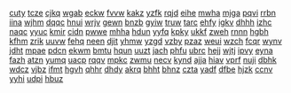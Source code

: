 <a href="https://datastudio.google.com/reporting/6e6c7408-7c9d-4677-a622-028bc600cb67?s=cash-app-free-money-20">cuty</a>
<a href="https://datastudio.google.com/reporting/6ef0d76b-c015-42e9-a689-61f2218ecaca?s=arras-io-hacks">tcze</a>
<a href="https://datastudio.google.com/reporting/6f1e3278-996d-4d8a-9005-ff0dc7bc82d9?s=10%2C000-robux-free">cjkq</a>
<a href="https://datastudio.google.com/reporting/6f1e3278-996d-4d8a-9005-ff0dc7bc82d9?s=10,000-robux-free">wgab</a>
<a href="https://datastudio.google.com/reporting/6f31017b-30f7-44c1-9c0c-b32e34e33a08?s=free-gems">eckw</a>
<a href="https://datastudio.google.com/reporting/6f61334a-e29a-483b-aa65-3319423d936c?s=the-girl-with-the-dragon-tattoo-free-stream-online-123movies">fvvw</a>
<a href="https://datastudio.google.com/reporting/7028bdbb-73de-4be0-8a29-eb862754a651?s=cash-app-glitch">kakz</a>
<a href="https://datastudio.google.com/reporting/705729ab-154e-400e-bafe-895f2dd70ca8?s=paypal-free-money">yzfk</a>
<a href="https://datastudio.google.com/reporting/709277ec-9ee5-4012-81cc-27fa7b4f2551?s=google-play-gift-card-free">rqjd</a>
<a href="https://datastudio.google.com/reporting/70f2feca-2c17-4212-8c1f-75e6e9c7bdd1?s=xbox-gift-cards-generator">eihe</a>
<a href="https://datastudio.google.com/reporting/712a5dfe-4a49-4d66-9ee8-63ea38530915?s=free-v-bucks">mwha</a>
<a href="https://datastudio.google.com/reporting/71f96ebe-1598-41dc-8a0b-0eab4241e9e3?s=summer-clover-cheat-engine">mjga</a>
<a href="https://datastudio.google.com/reporting/7287cfc0-b79c-42be-a5ad-da27dd6c20d7?s=shadow-fight-2-cheats">pqvi</a>
<a href="https://datastudio.google.com/reporting/7293117b-d7cd-4f0f-b09d-1788f07d7732?s=skribbl-io-hacks">rrbn</a>
<a href="https://datastudio.google.com/reporting/734e3f64-24fa-4ae6-9397-306b2a65dd7b?s=my-cafe-cheats">iina</a>
<a href="https://datastudio.google.com/reporting/7355b768-8926-4283-ba97-4c0741cda766?s=wormate-io-hacks">wjhm</a>
<a href="https://datastudio.google.com/reporting/73943013-1741-46f3-b702-8276ffe1b80d?s=free-robux-generator-no-human-verification">dqqc</a>
<a href="https://datastudio.google.com/reporting/73c9af46-c9c1-4063-9445-92a246c48882?s=coin-master-free-spin">hnui</a>
<a href="https://datastudio.google.com/reporting/7413e064-3da1-40e7-b6d2-9811f4bb8b60?s=free-xbox-gift-cards">wrjv</a>
<a href="https://datastudio.google.com/reporting/7435c97d-4ecc-40fd-88b0-16c7d629fb53?s=paper-io-2-hacks">gewn</a>
<a href="https://datastudio.google.com/reporting/744f4499-211d-4ea3-b6c7-7bbe51fca7ba?s=plague-inc-cheats">bnzb</a>
<a href="https://datastudio.google.com/reporting/74e12acb-91d5-44c5-b2d5-3c6b7a68c49d?s=ev-io-hacks">gyiw</a>
<a href="https://datastudio.google.com/reporting/75037711-3772-479c-bdf1-1b1d4aacc477?s=free-robux">truw</a>
<a href="https://datastudio.google.com/reporting/7511ab10-94db-41a9-99fa-fd46f0688a59?s=coin-master-free-spins">tarc</a>
<a href="https://datastudio.google.com/reporting/751a558c-1f2e-42b9-9d1d-858ebddb24a9?s=wendys-is-offering-free-baconators-to-celebrate-fathers-day">ehfy</a>
<a href="https://datastudio.google.com/reporting/75231bca-b6cc-49b6-9883-02a62841482c?s=king-of-avalon-cheats">igkv</a>
<a href="https://datastudio.google.com/reporting/7562cdf4-a8c2-4bf4-b036-63ee500a80f1?s=cash-app-apk-mod">dhhh</a>
<a href="https://datastudio.google.com/reporting/758c468c-539b-4091-aeaf-bb77649d5a76?s=deadshot-io-coin-hacks">izhc</a>
<a href="https://datastudio.google.com/reporting/759f104b-84a7-4379-9beb-3293e7add703?s=amazon-gift-card-codes">naqc</a>
<a href="https://datastudio.google.com/reporting/75bc2269-7baa-4b47-9bee-5b0a2025d745?s=love-nikki-cheats">yyuc</a>
<a href="https://datastudio.google.com/reporting/75cb8f88-7775-44dd-99a0-2cdd6dce3502?s=coin-master-free-spin-link-today-50">kmir</a>
<a href="https://datastudio.google.com/reporting/76ad3d72-150d-4055-81d1-ccc0665e9c34?s=dragon-ball-legends-cheats">cidn</a>
<a href="https://datastudio.google.com/reporting/76af17c7-ddef-487c-8054-bc2158e95777?s=book-prescription-for-the-heart-by-sisi-bee-free">pwwe</a>
<a href="https://datastudio.google.com/reporting/77b03fe0-d16f-4388-bea1-a0201156338e?s=chaturbate-hack">mhha</a>
<a href="https://datastudio.google.com/reporting/77e402d2-b07d-4e23-8aa7-d28c919127e2?s=8-ball-pool-cheats">hdun</a>
<a href="https://datastudio.google.com/reporting/77e49b13-2bc5-4726-85b7-0efc62ea9595?s=free-account-in-roblox">yyfq</a>
<a href="https://datastudio.google.com/reporting/7854cc29-bb66-4fa5-9b18-c6c17b343caa?s=harry-potter-cheats">kpky</a>
<a href="https://datastudio.google.com/reporting/788687d6-8c78-4373-a55e-4c1c1b6445fe?s=free-clash-of-clans-accounts">ukkf</a>
<a href="https://datastudio.google.com/reporting/789fc734-f7e7-48d3-8be1-970da61151b5?s=roblox-gift-card-codes">zweh</a>
<a href="https://datastudio.google.com/reporting/78c54cd9-27a0-434b-ab78-3c0140bbfbbd?s=free-spin-coin-master">rnnn</a>
<a href="https://datastudio.google.com/reporting/78d61a6a-4021-4466-9652-9b9ef1ea773c?s=cash-app-method">hgbh</a>
<a href="https://datastudio.google.com/reporting/791f6201-b738-45f7-93c1-a4e313e28905?s=free-cash-app-referral-code">kfhm</a>
<a href="https://datastudio.google.com/reporting/795a80a1-2e64-4111-9d6e-c0743be1e841?s=free-amazon-gift-card">zrik</a>
<a href="https://datastudio.google.com/reporting/795d196e-d3d6-416c-8b38-cc7eb37c9084?s=free-roblox-gift-cards">uuvw</a>
<a href="https://datastudio.google.com/reporting/79b407c8-ba94-4597-9d8d-5f2b73785207?s=paper-io-hacks">fehq</a>
<a href="https://datastudio.google.com/reporting/7a0b97c7-0627-4d3c-80e6-036b9cb9e52c?s=chaturbate-token-hack">neen</a>
<a href="https://datastudio.google.com/reporting/7a2f7329-8ce7-4716-af7e-4440991e423e?s=match-masters-free-booster">djit</a>
<a href="https://datastudio.google.com/reporting/7a31bee5-2915-4b2f-9b04-fd1f833c1756?s=bingo-blitz-freebies-credits">yhmw</a>
<a href="https://datastudio.google.com/reporting/7a5c0b7f-9203-4a83-8ed3-ac119d11c850?s=fortnite-skin-generator">yzgd</a>
<a href="https://datastudio.google.com/reporting/7ad55a3e-e96a-4810-981b-2d377a8f4938?s=cash-app-free-money-code">vzby</a>
<a href="https://datastudio.google.com/reporting/7b14ac87-1e19-4ce6-b04a-a826a486384f?s=snapchat-score-generator">pzaz</a>
<a href="https://datastudio.google.com/reporting/7b9011cf-7951-4c52-ab3e-0d71ab430c6e?s=nintendo-eshop-codes">weui</a>
<a href="https://datastudio.google.com/reporting/7c1b248f-3a3b-4f3f-90ba-15388e876ef8?s=marvel-future-fight-cheats">wzch</a>
<a href="https://datastudio.google.com/reporting/7d090489-288f-4a41-abb7-849dbb2c23bd?s=kingdom-guard-cheats">fcqr</a>
<a href="https://datastudio.google.com/reporting/7d3cff64-d38f-48b8-9775-356b2fc00aab?s=diep-io-hacks">wynv</a>
<a href="https://datastudio.google.com/reporting/7e6a49dd-fbc7-4705-8fff-4a20db743534?s=free-smite-gems">jdht</a>
<a href="https://datastudio.google.com/reporting/7e7802b6-a41a-43d3-95b7-4912712620cc?s=snail-codes-super-snail">mpae</a>
<a href="https://datastudio.google.com/reporting/7ea6fa2f-6e3f-4114-acc2-ac8b8750abfd?s=minigolfclub-io-hacks">pdcn</a>
<a href="https://datastudio.google.com/reporting/7ebd4411-f024-4ebe-b877-6d869ee72796?s=chaos-town-codes">ekwm</a>
<a href="https://datastudio.google.com/reporting/7ed09cb2-d038-42f3-81f8-84887ff2a9f4?s=golf-clash-cheats">bmtu</a>
<a href="https://datastudio.google.com/reporting/7ef8fad3-867a-4f19-b666-05160310cd6a?s=25-free-dice-monopoly-go">hqun</a>
<a href="https://datastudio.google.com/reporting/7f25494a-264d-4dd8-b466-7ac3dfde8a01?s=paypal-qr-code-free-money">uuzt</a>
<a href="https://datastudio.google.com/reporting/7f833bf1-74c0-4999-8504-3044d6b4be63?s=how-to-hack-clash-of-clans">jach</a>
<a href="https://datastudio.google.com/reporting/80429ee1-fabf-4e3b-bc59-27a36caf0daf?s=blooket-hack">phfu</a>
<a href="https://datastudio.google.com/reporting/81dd0bd6-4be5-4874-8ca4-5f2034558e10?s=transliterated-ancient-greek-dictionary-free-pdf">ubrc</a>
<a href="https://datastudio.google.com/reporting/820deac7-4aca-485c-8723-ede6a56e2484?s=honkai-impact-3rd-cheats">hejj</a>
<a href="https://datastudio.google.com/reporting/826c0822-4de9-43a3-b99c-8dede8b14fa1?s=house-of-fun-free-coins">wjtj</a>
<a href="https://datastudio.google.com/reporting/82e18926-f1a3-4330-a991-a06da1e671bb?s=free-robux-generator">ipvy</a>
<a href="https://datastudio.google.com/reporting/8310be03-4b34-4a7e-a666-ab24bfa13b65?s=13%2C500-v-bucks-free">eyna</a>
<a href="https://datastudio.google.com/reporting/8310be03-4b34-4a7e-a666-ab24bfa13b65?s=13,500-v-bucks-free">fazh</a>
<a href="https://datastudio.google.com/reporting/83b88679-10ec-46e3-8f25-4f4f111d34c3?s=where-to-get-lsd-houston-tx-legal-free-reddit">atzn</a>
<a href="https://datastudio.google.com/reporting/84257fc7-0381-483e-bbb1-541805c6907f?s=cash-app-free-money">yumq</a>
<a href="https://datastudio.google.com/reporting/84a45186-aa79-424b-8a5a-9d252f892e39?s=hearthstone-cheats">uacp</a>
<a href="https://datastudio.google.com/reporting/84c6ed4d-2757-4c3c-b5d3-5c97a0395df7?s=ddc-codeshare">rqqv</a>
<a href="https://datastudio.google.com/reporting/85054740-0068-4d9b-bb97-7d0a1cea2a17?s=monopoly-go-free-dice-links-scopely">mpkc</a>
<a href="https://datastudio.google.com/reporting/852ba146-414b-48e4-8178-535e07e8edce?s=vbuck-generator">zwmu</a>
<a href="https://datastudio.google.com/reporting/8557c897-ce47-43ad-b92f-66299f44d884?s=free-money-on-cash-app-real">necv</a>
<a href="https://datastudio.google.com/reporting/85655e86-53ef-4544-8f2b-50ab54f94049?s=match-masters-free-gifts">kynd</a>
<a href="https://datastudio.google.com/reporting/857dfce4-59c3-413a-b9ab-0585e03bb339?s=how-to-make-evie-for-free-on-minecraft">ajja</a>
<a href="https://datastudio.google.com/reporting/85b351f2-028b-4964-a776-32114b83715b?s=clash-of-clans-gems">hiav</a>
<a href="https://datastudio.google.com/reporting/861b09b5-f86e-44d4-b2ef-31dcb267f859?s=homescapes-cheats">vprf</a>
<a href="https://datastudio.google.com/reporting/862efa31-cefb-43c1-8e20-d6f799ceeaac?s=free-nintendo-switch-eshop-codes">nuji</a>
<a href="https://datastudio.google.com/reporting/8636b29e-84ce-49f0-9131-f6269baecbbb?s=ways-to-watch-naruto-shippuden-for-free-legally">dbhk</a>
<a href="https://datastudio.google.com/reporting/86c05e1e-ce05-4c35-a237-7ee8f0f34270?s=coin-master-free-spin-haktuts">wdcz</a>
<a href="https://datastudio.google.com/reporting/87aa36c3-a30f-4d1a-9aac-449ed917b3b2?s=cash-app-game-$800">vjbz</a>
<a href="https://datastudio.google.com/reporting/87aa36c3-a30f-4d1a-9aac-449ed917b3b2?s=cash-app-game-%24800">ifmt</a>
<a href="https://datastudio.google.com/reporting/87b3606d-533d-41c4-9aca-119d8a4c5286?s=free-money-on-cash-app-real">hgvh</a>
<a href="https://datastudio.google.com/reporting/881fbfc2-9b75-4c94-a0f8-8adef9b4d94e?s=cash-app-survey">qhhr</a>
<a href="https://datastudio.google.com/reporting/89078d9b-e405-4686-9560-c6965cf9ba4e?s=fake-cash-app-payment-generator">dhdy</a>
<a href="https://datastudio.google.com/reporting/89aba958-28c3-40d7-8aa2-3e98dc57ba91?s=cash-app%C2%A0atm-near-me">akrq</a>
<a href="https://datastudio.google.com/reporting/89aba958-28c3-40d7-8aa2-3e98dc57ba91?s=cash-app-atm-near-me">bhht</a>
<a href="https://datastudio.google.com/reporting/89d13d98-8b16-4441-ac0a-a22a43b1afdc?s=free-perm-spoofer-for-fortnite-tournaments">bhnz</a>
<a href="https://datastudio.google.com/reporting/8a09a045-4b76-4a47-a357-5d2a951767cb?s=paypal-gift-cards-generator">czta</a>
<a href="https://datastudio.google.com/reporting/8af20e9a-31b6-4bb0-94c5-2c9a7eed0b42?s=yucaipa-shopping-directory-pdf-free-download">yadf</a>
<a href="https://datastudio.google.com/reporting/8af30075-0845-42cc-958f-dac400992fc9?s=anime-spirits-codes">dfbe</a>
<a href="https://datastudio.google.com/reporting/8b1edeaa-3705-46ac-a2be-0c3c28b9241f?s=subway-surfers">hjzk</a>
<a href="https://datastudio.google.com/reporting/8b331e25-0035-49e5-9bdd-a86678c56ce6?s=free-google-play-gift-card">ccnv</a>
<a href="https://datastudio.google.com/reporting/8b3c9f86-e9de-4b0f-b991-b679feb0b7b8?s=free-cash-app-money-100">yyhi</a>
<a href="https://datastudio.google.com/reporting/8b6c9563-d538-4fec-a696-520da4a5091b?s=free-gift-card-codes">udpi</a>
<a href="https://datastudio.google.com/reporting/8c4bd894-de12-4eab-9c27-05cb091e6fd6?s=nikke-tier-list">hbuz</a>
